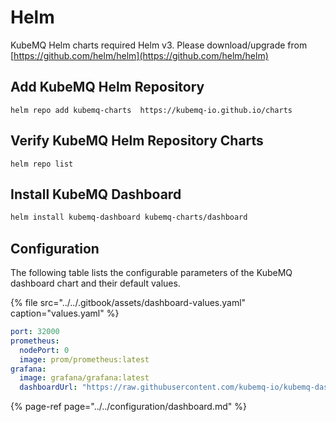 # Helm

KubeMQ Helm charts required Helm v3. Please download/upgrade from [https://github.com/helm/helm](https://github.com/helm/helm)

## Add KubeMQ Helm Repository

```text
helm repo add kubemq-charts  https://kubemq-io.github.io/charts
```

## Verify KubeMQ Helm Repository Charts

```text
helm repo list
```

## Install KubeMQ Dashboard

```bash
helm install kubemq-dashboard kubemq-charts/dashboard
```


## Configuration

The following table lists the configurable parameters of the KubeMQ dashboard chart and their default values.

{% file src="../../.gitbook/assets/dashboard-values.yaml" caption="values.yaml" %}

```yaml
port: 32000
prometheus:
  nodePort: 0
  image: prom/prometheus:latest
grafana:
  image: grafana/grafana:latest
  dashboardUrl: "https://raw.githubusercontent.com/kubemq-io/kubemq-dashboard/master/dashboard.json"
```
{% page-ref page="../../configuration/dashboard.md" %}
